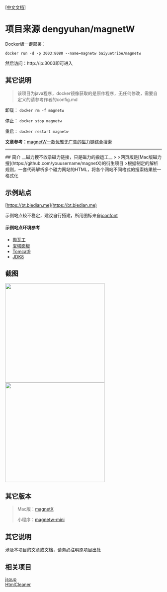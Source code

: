 [[中文文档]](https://github.com/dengyuhan/magnetW/wiki)
# 项目来源 dengyuhan/magnetW

Docker版一键部署：

```
docker run -d -p 3003:8080 --name=magnetw baiyuetribe/magnetw
```
然后访问：http://ip:3003即可进入

## 其它说明

> 该项目为java程序，docker镜像获取的是原作程序，无任何修改，需要自定义的请参考作者的config.md

卸载： `docker rm -f magnetw`

停止： `docker stop magnetw`

重启： `docker restart magnetw`

**文章参考：**[magnetW一款优雅无广告的磁力链综合搜索](https://baiyue.one/archives/1187.html)
<hr>
## 简介
__磁力搜不收录磁力链接，只是磁力的搬运工__  
>
>网页版是[Mac版磁力搜](https://github.com/youusername/magnetX)的衍生项目  
>根据制定的解析规则，一套代码解析多个磁力网站的HTML，将各个网站不同格式的搜索结果统一格式化

## 示例站点
[https://bt.biedian.me](https://bt.biedian.me)

示例站点较不稳定，建议自行搭建，所用图标来自[iconfont](https://www.iconfont.cn)  

#### 示例站点环境参考
* [搬瓦工](https://bwh88.net/aff.php?aff=48595)
* [宝塔面板](https://www.bt.cn/?invite_code=MV9va2p0bmQ=)
* [Tomcat9](https://tomcat.apache.org/download-90.cgi)
* [JDK8](https://www.oracle.com/technetwork/java/javase/downloads/jdk8-downloads-2133151.html)


## 截图
<img src="screenshots/5.gif" height="320"/><img src="screenshots/9.gif" height ="320"/>

## 其它版本
> Mac版：[magnetX](https://github.com/youusername/magnetX)
> 
> 小程序：[magnetw-mini](https://github.com/dengyuhan/magnetw-mini)

## 其它说明
涉及本项目的文章或文档，请务必注明原项目出处

## 相关项目
[jsoup](https://github.com/jhy/jsoup)  
[HtmlCleaner](https://mvnrepository.com/artifact/net.sourceforge.htmlcleaner/htmlcleaner)

